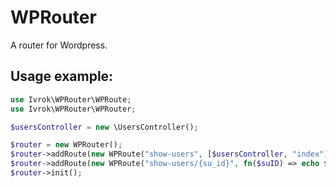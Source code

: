 # WPRouter
A router for Wordpress.

## Usage example:
```php
use Ivrok\WPRouter\WPRoute;
use Ivrok\WPRouter\WPRouter;

$usersController = new \UsersController();

$router = new WPRouter();
$router->addRoute(new WPRoute("show-users", [$usersController, "index"]));
$router->addRoute(new WPRoute("show-users/{su_id}", fn($suID) => echo $suID);
$router->init();

```
